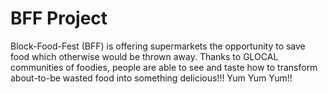 BFF Project
=========

Block-Food-Fest (BFF) is offering supermarkets the opportunity to save food which otherwise would be thrown away. 
Thanks to GLOCAL communities of foodies, people are able to see and taste how to transform about-to-be wasted food into something delicious!!!
Yum Yum Yum!!
